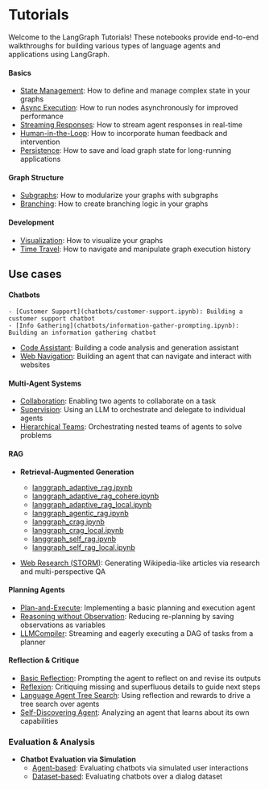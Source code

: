 # Tutorials

Welcome to the LangGraph Tutorials! These notebooks provide end-to-end walkthroughs for building various types of language agents and applications using LangGraph.

#### Basics

- [State Management](state-model.ipynb): How to define and manage complex state in your graphs
- [Async Execution](async.ipynb): How to run nodes asynchronously for improved performance
- [Streaming Responses](streaming-tokens.ipynb): How to stream agent responses in real-time
- [Human-in-the-Loop](human-in-the-loop.ipynb): How to incorporate human feedback and intervention
- [Persistence](persistence.ipynb): How to save and load graph state for long-running applications

#### Graph Structure

- [Subgraphs](subgraph.ipynb): How to modularize your graphs with subgraphs
- [Branching](branching.ipynb): How to create branching logic in your graphs


#### Development

- [Visualization](visualization.ipynb): How to visualize your graphs
- [Time Travel](time-travel.ipynb): How to navigate and manipulate graph execution history


## Use cases


#### Chatbots
    - [Customer Support](chatbots/customer-support.ipynb): Building a customer support chatbot
    - [Info Gathering](chatbots/information-gather-prompting.ipynb): Building an information gathering chatbot  
- [Code Assistant](code_assistant/langgraph_code_assistant.ipynb): Building a code analysis and generation assistant
- [Web Navigation](web-navigation/web_voyager.ipynb): Building an agent that can navigate and interact with websites


#### Multi-Agent Systems

- [Collaboration](multi_agent/multi-agent-collaboration.ipynb): Enabling two agents to collaborate on a task  
- [Supervision](multi_agent/agent_supervisor.ipynb): Using an LLM to orchestrate and delegate to individual agents
- [Hierarchical Teams](multi_agent/hierarchical_agent_teams.ipynb): Orchestrating nested teams of agents to solve problems


#### RAG

- **Retrieval-Augmented Generation**
    - [langgraph_adaptive_rag.ipynb](rag/langgraph_adaptive_rag.ipynb)
    - [langgraph_adaptive_rag_cohere.ipynb](rag/langgraph_adaptive_rag_cohere.ipynb) 
    - [langgraph_adaptive_rag_local.ipynb](rag/langgraph_adaptive_rag_local.ipynb)
    - [langgraph_agentic_rag.ipynb](rag/langgraph_agentic_rag.ipynb)
    - [langgraph_crag.ipynb](rag/langgraph_crag.ipynb)
    - [langgraph_crag_local.ipynb](rag/langgraph_crag_local.ipynb)
    - [langgraph_self_rag.ipynb](rag/langgraph_self_rag.ipynb)
    - [langgraph_self_rag_local.ipynb](rag/langgraph_self_rag_local.ipynb)

- [Web Research (STORM)](storm/storm.ipynb): Generating Wikipedia-like articles via research and multi-perspective QA


#### Planning Agents

- [Plan-and-Execute](plan-and-execute/plan-and-execute.ipynb): Implementing a basic planning and execution agent  
- [Reasoning without Observation](rewoo/rewoo.ipynb): Reducing re-planning by saving observations as variables 
- [LLMCompiler](llm-compiler/LLMCompiler.ipynb): Streaming and eagerly executing a DAG of tasks from a planner

#### Reflection & Critique 

- [Basic Reflection](reflection/reflection.ipynb): Prompting the agent to reflect on and revise its outputs
- [Reflexion](reflexion/reflexion.ipynb): Critiquing missing and superfluous details to guide next steps
- [Language Agent Tree Search](lats/lats.ipynb): Using reflection and rewards to drive a tree search over agents
- [Self-Discovering Agent](self-discover/self-discover.ipynb): Analyzing an agent that learns about its own capabilities


### Evaluation & Analysis

- **Chatbot Evaluation via Simulation**  
    - [Agent-based](chatbot-simulation-evaluation/agent-simulation-evaluation.ipynb): Evaluating chatbots via simulated user interactions
    - [Dataset-based](chatbot-simulation-evaluation/langsmith-agent-simulation-evaluation.ipynb): Evaluating chatbots over a dialog dataset